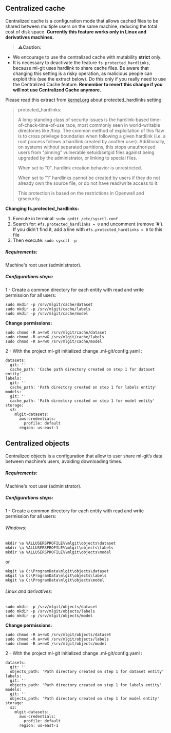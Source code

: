 ## <a name="centralized-cache">Centralized cache</a>

Centralized cache is a configuration mode that allows cached files to be shared between multiple users on the same machine, reducing the total cost of disk space. **Currently this feature works only in Linux and derivatives machines.**

>:warning:**Caution:**

- We encourage to use the centralized cache with mutability **strict** only.
- It is necessary to deactivate the feature `fs.protected_hardlinks`, because ml-git uses hardlink to share cache files. Be aware that changing this setting is a risky operation, as malicious people can exploit this (see the extract below). Do this only if you really need to use the Centralized Cache feature. **Remember to revert this change if you will not use Centralized Cache anymore.**

Please read this extract from [kernel.org](https://www.kernel.org/doc/Documentation/sysctl/fs.txt) about protected_hardlinks setting:

>  protected_hardlinks:
>
> A long-standing class of security issues is the hardlink-based
> time-of-check-time-of-use race, most commonly seen in world-writable
> directories like /tmp. The common method of exploitation of this flaw
> is to cross privilege boundaries when following a given hardlink (i.e. a
> root process follows a hardlink created by another user). Additionally,
> on systems without separated partitions, this stops unauthorized users
> from "pinning" vulnerable setuid/setgid files against being upgraded by
> the administrator, or linking to special files.
> 
> When set to "0", hardlink creation behavior is unrestricted.
> 
> When set to "1" hardlinks cannot be created by users if they do not
> already own the source file, or do not have read/write access to it.
> 
> This protection is based on the restrictions in Openwall and grsecurity.


**Changing fs.protected_hardlinks:**

1. Execute in terminal: `sudo gedit /etc/sysctl.conf`
2. Search for: `#fs.protected_hardlinks = 0` and uncomment (remove ‘#’). If you didn't find it, add a line with `#fs.protected_hardlinks = 0` to this file
3. Then execute: `sudo sysctl -p`


##### Requirements:

Machine's root user (administrator).

##### Configurations steps:

1 - Create a common directory for each entity with read and write permission for all users:

```
sudo mkdir -p /srv/mlgit/cache/dataset
sudo mkdir -p /srv/mlgit/cache/labels
sudo mkdir -p /srv/mlgit/cache/model
```

**Change permissions:**

```
sudo chmod -R a+rwX /srv/mlgit/cache/dataset
sudo chmod -R a+rwX /srv/mlgit/cache/labels
sudo chmod -R a+rwX /srv/mlgit/cache/model
```

2 - With the project ml-git initialized change .ml-git/config.yaml :

```
datasets:
  git: ''
  cache_path: 'Cache path directory created on step 1 for dataset entity'
labels:
  git: ''
  cache_path: 'Path directory created on step 1 for labels entity'
models:
  git: ''
  cache_path: 'Path directory created on step 1 for model entity'
storage:
  s3:
    mlgit-datasets:
      aws-credentials:
        profile: default
      region: us-east-1
```

## <a name="centralized-objects">Centralized objects</a>

Centralized objects is a configuration that allow to user share ml-git’s data between machine’s users, avoiding downloading times.

##### Requirements:

Machine's root user (administrator).

##### Configurations steps:

1 - Create a common directory for each entity with read and write permission for all users:

###### Windows:

```
mkdir \a %ALLUSERSPROFILE%\mlgit\objects\dataset
mkdir \a %ALLUSERSPROFILE%\mlgit\objects\labels
mkdir \a %ALLUSERSPROFILE%\mlgit\objects\model
```

or

```
mkgit \a C:\ProgramData\mlgit\objects\dataset
mkgit \a C:\ProgramData\mlgit\objects\labels
mkgit \a C:\ProgramData\mlgit\objects\model
```

###### Linux and derivatives:

```
sudo mkdir -p /srv/mlgit/objects/dataset
sudo mkdir -p /srv/mlgit/objects/labels
sudo mkdir -p /srv/mlgit/objects/model
```

**Change permissions:**

```
sudo chmod -R a+rwX /srv/mlgit/objects/dataset
sudo chmod -R a+rwX /srv/mlgit/objects/labels
sudo chmod -R a+rwX /srv/mlgit/objects/model
```

2 - With the project ml-git initialized change .ml-git/config.yaml :

```
datasets:
  git: ''
  objects_path: 'Path directory created on step 1 for dataset entity'
labels:
  git: ''
  objects_path: 'Path directory created on step 1 for labels entity'
models:
  git: ''
  objects_path: 'Path directory created on step 1 for model entity'
storage:
  s3:
    mlgit-datasets:
      aws-credentials:
        profile: default
      region: us-east-1
```